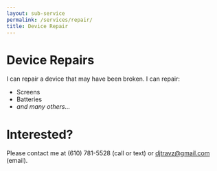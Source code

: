 ```yaml
---
layout: sub-service
permalink: /services/repair/
title: Device Repair
---
```

<h1>Device Repairs</h1>
<p>I can repair a device that may have been broken. I can repair:</p>
<ul>
<li>Screens</li>
<li>Batteries</li>
<li><i>and many others...</i></li>
</ul>
<h1>Interested?</h1>
<p>Please contact me at (610) 781-5528 (call or text) or <a href="mailto:djtravz@gmail.com?subject={SERVICES}%20Device%20Repair">djtravz@gmail.com</a> (email).</p>
